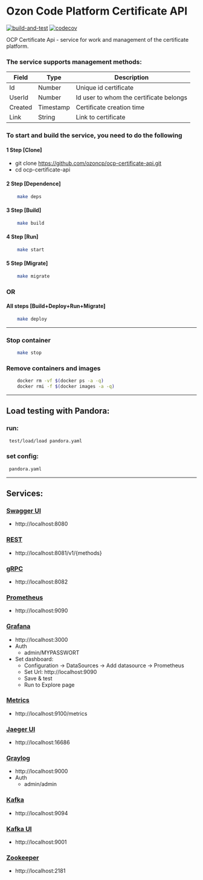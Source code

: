 # Ozon Code Platform Certificate API

[![build-and-test](https://github.com/ozoncp/ocp-certificate-api/actions/workflows/build-and-test.yml/badge.svg?branch=main)](https://github.com/ozoncp/ocp-certificate-api/actions/workflows/build-and-test.yml)
[![codecov](https://codecov.io/gh/ozoncp/ocp-certificate-api/branch/main/graph/badge.svg?token=2649a463-f405-4622-8624-c91aa3dd7d5f)](https://codecov.io/gh/ozoncp/ocp-certificate-api)

OCP Certificate Api - service for work and management of the certificate platform.

### The service supports management methods:

| Field | Type | Description |
| ------ | ------ | ------ |
| Id | Number | Unique id certificate |
| UserId | Number | Id user to whom the certificate belongs |
| Created | Timestamp | Certificate creation time |
| Link | String | Link to certificate |

### To start and build the service, you need to do the following

#### 1 Step [Clone]
- git clone https://github.com/ozoncp/ocp-certificate-api.git
- cd ocp-certificate-api
#### 2 Step [Dependence]
```sh 
    make deps
```
#### 3 Step [Build]
```sh 
    make build
```
#### 4 Step [Run]
```sh 
    make start
```
#### 5 Step [Migrate]
```sh 
    make migrate
```
### OR
#### All steps [Build+Deploy+Run+Migrate]
```sh 
    make deploy
```
-----
### Stop container
```sh 
    make stop
```
### Remove containers and images
```sh 
    docker rm -vf $(docker ps -a -q)
    docker rmi -f $(docker images -a -q)
```
-----
## Load testing with Pandora:
### run:
```sh 
 test/load/load pandora.yaml
```
### set config:
```sh 
 pandora.yaml
```
-----

## Services:
### [Swagger UI](http://localhost:8080)
- http://localhost:8080
### [REST](http://localhost:8081)
- http://localhost:8081/v1/{methods}
### [gRPC](http://localhost:8082)
- http://localhost:8082
### [Prometheus](http://localhost:9090)
- http://localhost:9090
### [Grafana](http://localhost:3000)
- http://localhost:3000
- Auth
  - admin/MYPASSWORT
- Set dashboard:
  - Configuration -> DataSources -> Add datasource -> Prometheus
  - Set Url: http://localhost:9090
  - Save & test
  - Run to Explore page
### [Metrics](http://localhost:9100/metrics)
- http://localhost:9100/metrics
### [Jaeger UI](http://localhost:16686)
- http://localhost:16686
### [Graylog](http://localhost:9000)
- http://localhost:9000
- Auth
  - admin/admin
### [Kafka](http://localhost:9094)
- http://localhost:9094
### [Kafka UI](http://localhost:9001)
- http://localhost:9001
### [Zookeeper](http://localhost:2181)
- http://localhost:2181